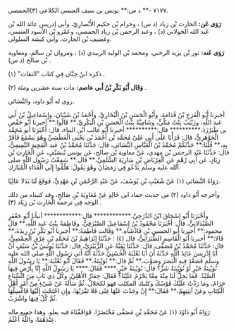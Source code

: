 ٧١٧٧ -** د س:** يونس بن سيف العنسي الكلاعي (٣)الحمصي.

**رَوَى عَن:** الحارث بْن زياد (د س) ، وحرام بْن حكيم الأَنْصارِيّ، وأبي إدريس عائذ الله بْن عَبد الله الخولاني (د) ، وعبد الرحمن بْن زياد الحمصي، وعَمْرو بْن الأسود العنسي، وغضيف بْن الحارث، وأبي كبشة السلولي.

**رَوَى عَنه:** ثور بْن يزيد الرحبي، ومحمد بْن الوليد الزبيدي (د) ، ومروان بْن سالم، ومعاوية بْن صالح (د س) .

ذكره ابنُ حِبَّان فِي كتاب "الثقات" (١) .

**وَقَال أَبُو بَكْرِ بْنُ أَبي عاصم:** مات سنة عشرين ومئة (٢) .

روى له أَبُو داود، والنَّسَائي.

أخبرنا أَبُو الْفَرَجِ بْنُ قُدَامَةَ، وأَبُو الْحَسَنِ بْنُ الْبُخَارِيِّ، وأَحْمَدُ بْنُ شَيْبَانَ، وإِسْمَاعِيلُ بْنُ أَبي عَبد اللَّهِ، وزَيْنَبُ بِنْتُ مَكِّيٍّ، وشَامِيَّةُ بِنْتُ الْحَسَنِ بْنِ الْبَكْرِيِّ،** قَالُوا:** أخبرنا أَبُو حَفْصِ بن طَبَرْزَذَ،********** قال:********** أخبرنا أَبُو غالب ابْن البناء، قال: أَخْبَرَنَا أبو مُحَمَّد الْجَوْهَرِيُّ، قال: قَرَأْنَا عَلَى أَبِي عَلِيّ مُحَمَّد بْن أَحْمَدَ بْن يَحْيَى الْعَطَشِيِّ وهُوَ يَسْمَعُ فَأَقَرَّ بِهِ،** قُلْنَا:** حَدَّثَكُمْ مُحَمَّدُ بْنُ الْعَبَّاسِ النَّسَائي، قال: حَدَّثَنَا مُحَمَّدُ بْنُ عَبد الْمَجِيدِ التَّمِيمِيُّ، قال: حَدَّثَنَا عَبْد الرحمن بْن مهدي، عَنْ معاوية بْن صالح، عَنِ يونس بْنسَيْفٍ، عَنِ الْحَارِثِ بْنِ زِيَادٍ، عَن أَبِي رُهْمٍ عَنِ الْعِرْبَاضِ بْنِ سَارِيَةَ السُّلَمِيِّ،** قال:** سَمِعْتُ رَسُول اللَّهِ صلى الله عليه وسلم يَدْعُو فِي رَمَضَانَ وهُوَ يَقُولُ: هَلُمُّوا إِلَى الْغَدَاءِ الْمُبَارَكِ.

رَوَاهُ النَّسَائي (١) عَنْ شُعَيْبِ بْنِ يُوسُفَ، عَنْ عَبْدِ الرَّحْمَنِ بْنِ مَهْدِيٍّ، فَوَقَعَ لَنَا بَدَلا عَالِيًا.

وأخرجه أَبُو داود (٢) من حديث حماد ابن خَالِدٍ عَنْ مُعَاوِيَةَ بْنِ صَالِحٍ، وقد كتبناه من ذلك الوجه فِي ترجمة الْحَارِث بْن زِيَاد (٣) .

وأَخْبَرَنَا أَبُو إِسْحَاقَ ابْنُ الدَّرَجِيِّ،************ قال:************ أنبأنا أَبُو جَعْفَرٍ الصَّيْدَلانِيُّ، قال: أَخْبَرَنَا مَحْمُودُ بْنُ إِسْمَاعِيلَ الصَّيْرَفِيُّ، وفَاطِمَةُ بِنْتُ عَبد اللَّهِ،** قال محمود:** أخبرنا أبو الحسين بْنِ فَاذْشَاهِ.** وَقَالت فَاطِمَةُ:** أخبرنا أَبُو بَكْرِ بْنُ رِيذَةَ،** قَالا:** أخبرنا أَبُو الْقَاسِمِ الطَّبَرَانِيُّ، قال (٤) : حَدَّثَنَا إِبْرَاهِيمُ بْنُ مُحَمَّدِ بْنِ عِرْقٍ الْحِمْصِيُّ، قال: حَدَّثَنَا مُحَمَّدُ بْنُ مُصَفَّى، قال: حَدَّثَنَا بَقِيَّةُ عَنِ الزُّبَيْدِيِّ، قال: حَدَّثَنَا يُونُسُ بْنُ سَيْفٍ أَنَّ أَبَا إِدْرِيسَ عَائِذَ اللَّهِ حَدَّثَهُ أَنَ أَبَا ثَعْلَبَةَ الْخُشَنِيَّ حَدَّثَهُ أَنَّهُ أَتَى رَسُول اللَّهِ صلى الله عليه وسلم فَصَعَّدَ فِيهِ الْبَصَرَ وصَوَّبَ،** ثُمَّ قال:** نُوَيْبِتَةُ.** فَقَالَ أَبُو ثَعْلَبَةَ:** يَا رَسُولَ اللَّهِ نُوَيْبِتَةُ خَيْرٍ أَوْ نُوَيْبِتَةُ شَرٍّ؟ قال: نُوَيْبِتَةُ خَيْرٍ.**** فَقَالَ:**** يَا رَسُولُ اللَّهِ إِنَّا بِأَرْضٍ فِيهَا الصَّيْدُ. فَمَا يَحِلُّ لَنَا مِنْهُ مِمَّا يَحْرُمُ عَلَيْنَا؟ فَقَالَ: حِمَارُ الأَهْلِيِّ، وكُلَّ ذِي نَابٍ مِنَ السِّبَاعِ حَرَامٌ، ومَا رَدَّتْ عَلَيْكَ قَوْسُكَ وكلبك المكلب فهو لكحَلالٌ، ثُمَّ سَأَلَهُ عَنْ شَيْءٍ مِنْ أَمْرِ أَهْلِ الْكِتَابِ وعَنْ آنِيَتِهِمْ،** فَقَالَ:** إِنْ وجَدْتَ عَنْهَا غِنًى فَلا تَقْرَبْهَا، وإِنِ احْتَجْتَ إِلَيْهَا فَاغْسِلْهَا ثُمَّ كُلْ فِيهَا واشْرَبْ.

رَوَاهُ أَبُو دَاوُدَ (١) عَنْ مُحَمَّدِ بْنِ مُصَفَّى مُخْتَصَرًا، فَوَافَقْنَاهُ فيه بعلو. وهذا جميع ماله عِنْدَهُمَا، واللَّهُ أَعْلَمُ.